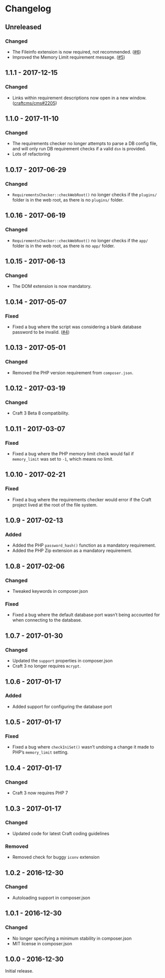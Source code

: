 Changelog
=========

## Unreleased

### Changed
- The Fileinfo extension is now required, not recommended. ([#6](https://github.com/craftcms/server-check/issues/6))
- Improved the Memory Limit requirement message. ([#5](https://github.com/craftcms/server-check/issues/5))

## 1.1.1 - 2017-12-15

### Changed
- Links within requirement descriptions now open in a new window. ([craftcms/cms#2205](https://github.com/craftcms/cms/issues/2205))

## 1.1.0 - 2017-11-10

### Changed
- The requirements checker no longer attempts to parse a DB config file, and will only run DB requirement checks if a valid `dsn` is provided.
- Lots of refactoring

## 1.0.17 - 2017-06-29

### Changed
- `RequirementsChecker::checkWebRoot()` no longer checks if the `plugins/` folder is in the web root, as there is no `plugins/` folder. 

## 1.0.16 - 2017-06-19

### Changed
- `RequirementsChecker::checkWebRoot()` no longer checks if the `app/` folder is in the web root, as there is no `app/` folder.

## 1.0.15 - 2017-06-13

### Changed
- The DOM extension is now mandatory.

## 1.0.14 - 2017-05-07

### Fixed
- Fixed a bug where the script was considering a blank database password to be invalid. ([#4](https://github.com/craftcms/server-check/issues/4))

## 1.0.13 - 2017-05-01

### Changed
- Removed the PHP version requirement from `composer.json`.

## 1.0.12 - 2017-03-19

### Changed
- Craft 3 Beta 8 compatibility.

## 1.0.11 - 2017-03-07

### Fixed
- Fixed a bug where the PHP memory limit check would fail if `memory_limit` was set to `-1`, which means no limit. 

## 1.0.10 - 2017-02-21

### Fixed
- Fixed a bug where the requirements checker would error if the Craft project lived at the root of the file system.

## 1.0.9 - 2017-02-13

### Added
- Added the PHP `password_hash()` function as a mandatory requirement.
- Added the PHP Zip extension as a mandatory requirement.

## 1.0.8 - 2017-02-06

### Changed
- Tweaked keywords in composer.json 

### Fixed
- Fixed a bug where the default database port wasn’t being accounted for when connecting to the database.

## 1.0.7 - 2017-01-30

### Changed
- Updated the `support` properties in composer.json
- Craft 3 no longer requires `mcrypt`.

## 1.0.6 - 2017-01-17

### Added
- Added support for configuring the database port

## 1.0.5 - 2017-01-17

### Fixed
- Fixed a bug where `checkIniSet()` wasn’t undoing a change it made to PHP’s `memory_limit` setting.

## 1.0.4 - 2017-01-17

### Changed
- Craft 3 now requires PHP 7

## 1.0.3 - 2017-01-17

### Changed
- Updated code for latest Craft coding guidelines

### Removed
- Removed check for buggy `iconv` extension

## 1.0.2 - 2016-12-30

### Changed
- Autoloading support in composer.json

## 1.0.1 - 2016-12-30

### Changed
- No longer specifying a minimum stability in composer.json
- MIT license in composer.json

## 1.0.0 - 2016-12-30

Initial release.
